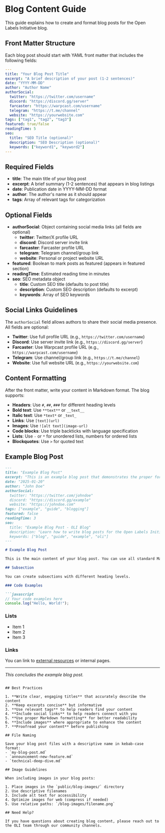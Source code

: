 # Blog Content Guide

This guide explains how to create and format blog posts for the Open Labels Initiative blog.

## Front Matter Structure

Each blog post should start with YAML front matter that includes the following fields:

```yaml
---
title: "Your Blog Post Title"
excerpt: "A brief description of your post (1-2 sentences)"
date: "YYYY-MM-DD"
author: "Author Name"
authorSocial:
  twitter: "https://twitter.com/username"
  discord: "https://discord.gg/server"
  farcaster: "https://warpcast.com/username"
  telegram: "https://t.me/channel"
  website: "https://yourwebsite.com"
tags: ["tag1", "tag2", "tag3"]
featured: true/false
readingTime: 5
seo:
  title: "SEO Title (optional)"
  description: "SEO Description (optional)"
  keywords: ["keyword1", "keyword2"]
---
```

## Required Fields

- **title**: The main title of your blog post
- **excerpt**: A brief summary (1-2 sentences) that appears in blog listings
- **date**: Publication date in YYYY-MM-DD format
- **author**: The author's name as it should appear
- **tags**: Array of relevant tags for categorization

## Optional Fields

- **authorSocial**: Object containing social media links (all fields are optional)
  - **twitter**: Twitter/X profile URL
  - **discord**: Discord server invite link
  - **farcaster**: Farcaster profile URL
  - **telegram**: Telegram channel/group link
  - **website**: Personal or project website URL
- **featured**: Boolean to mark posts as featured (appears in featured section)
- **readingTime**: Estimated reading time in minutes
- **seo**: SEO metadata object
  - **title**: Custom SEO title (defaults to post title)
  - **description**: Custom SEO description (defaults to excerpt)
  - **keywords**: Array of SEO keywords

## Social Links Guidelines

The `authorSocial` field allows authors to share their social media presence. All fields are optional:

- **Twitter**: Use full profile URL (e.g., `https://twitter.com/username`)
- **Discord**: Use server invite link (e.g., `https://discord.gg/server`)
- **Farcaster**: Use Warpcast profile URL (e.g., `https://warpcast.com/username`)
- **Telegram**: Use channel/group link (e.g., `https://t.me/channel`)
- **Website**: Use full website URL (e.g., `https://yourwebsite.com`)

## Content Formatting

After the front matter, write your content in Markdown format. The blog supports:

- **Headers**: Use `#`, `##`, `###` for different heading levels
- **Bold text**: Use `**text**` or `__text__`
- **Italic text**: Use `*text*` or `_text_`
- **Links**: Use `[text](url)`
- **Images**: Use `![alt text](image-url)`
- **Code blocks**: Use triple backticks with language specification
- **Lists**: Use `-` or `*` for unordered lists, numbers for ordered lists
- **Blockquotes**: Use `>` for quoted text

## Example Blog Post

```markdown
---
title: "Example Blog Post"
excerpt: "This is an example blog post that demonstrates the proper format and structure."
date: "2025-01-20"
author: "John Doe"
authorSocial:
  twitter: "https://twitter.com/johndoe"
  discord: "https://discord.gg/example"
  website: "https://johndoe.com"
tags: ["example", "guide", "blogging"]
featured: false
readingTime: 3
seo:
  title: "Example Blog Post - OLI Blog"
  description: "Learn how to write blog posts for the Open Labels Initiative blog."
  keywords: ["blog", "guide", "example", "oli"]
---

# Example Blog Post

This is the main content of your blog post. You can use all standard Markdown formatting.

## Subsection

You can create subsections with different heading levels.

### Code Examples

```javascript
// Your code examples here
console.log("Hello, World!");
```

### Lists

- Item 1
- Item 2
- Item 3

### Links

You can link to [external resources](https://example.com) or internal pages.

---

*This concludes the example blog post.*
```

## Best Practices

1. **Write clear, engaging titles** that accurately describe the content
2. **Keep excerpts concise** but informative
3. **Use relevant tags** to help readers find your content
4. **Include social links** to help readers connect with you
5. **Use proper Markdown formatting** for better readability
6. **Include images** where appropriate to enhance the content
7. **Proofread your content** before publishing

## File Naming

Save your blog post files with a descriptive name in kebab-case format:
- `my-blog-post.md`
- `announcement-new-feature.md`
- `technical-deep-dive.md`

## Image Guidelines

When including images in your blog posts:

1. Place images in the `public/blog-images/` directory
2. Use descriptive filenames
3. Include alt text for accessibility
4. Optimize images for web (compress if needed)
5. Use relative paths: `/blog-images/filename.png`

## Need Help?

If you have questions about creating blog content, please reach out to the OLI team through our community channels.
